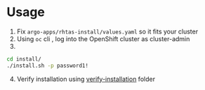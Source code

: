 # Usage

1) Fix `argo-apps/rhtas-install/values.yaml` so it fits your cluster
2) Using `oc` cli , log into the OpenShift cluster as cluster-admin
3) 

```bash
cd install/
./install.sh -p password1!
```

4) Verify installation using [verify-installation](verify-installation/README.md) folder